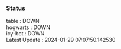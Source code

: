 ### Status


table : DOWN  
hogwarts : DOWN  
icy-bot : DOWN  
Latest Update : 2024-01-29 07:07:50.142530
